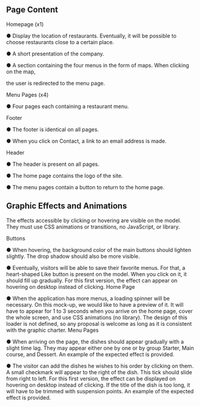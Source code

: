 Page Content
-----------------------------------

Homepage (x1)

● Display the location of restaurants. Eventually, it will be possible to choose restaurants close to a certain place.

● A short presentation of the company.

● A section containing the four menus in the form of maps. When clicking on the map,

the user is redirected to the menu page.

Menu Pages (x4)

● Four pages each containing a restaurant menu. 

Footer

● The footer is identical on all pages.

● When you click on Contact, a link to an email address is made.


Header

● The header is present on all pages.

● The home page contains the logo of the site.

● The menu pages contain a button to return to the home page.

Graphic Effects and Animations
-----------------------------------

The effects accessible by clicking or hovering are visible on the model. They must use CSS animations or transitions, no JavaScript, or library.

Buttons

● When hovering, the background color of the main buttons should lighten slightly. The drop shadow should also be more visible.

● Eventually, visitors will be able to save their favorite menus. For that, a heart-shaped Like button is present on the model. When you click on it, it should fill up gradually. For this first version, the effect can appear on hovering on desktop instead of clicking.
Home Page

● When the application has more menus, a loading spinner will be necessary. On this mock-up, we would like to have a preview of it. It will have to appear for 1 to 3 seconds when you arrive on the home page, cover the whole screen, and use CSS animations (no library). The design of this loader is not defined, so any proposal is welcome as long as it is consistent with the graphic charter.
Menu Pages

● When arriving on the page, the dishes should appear gradually with a slight time lag. They may appear either one by one or by group Starter, Main course, and Dessert. An example of the expected effect is provided.

● The visitor can add the dishes he wishes to his order by clicking on them. A small checkmark will appear to the right of the dish. This tick should slide from right to left. For this first version, the effect can be displayed on hovering on desktop instead of clicking. If the title of the dish is too long, it will have to be trimmed with suspension points. An example of the expected effect is provided.
